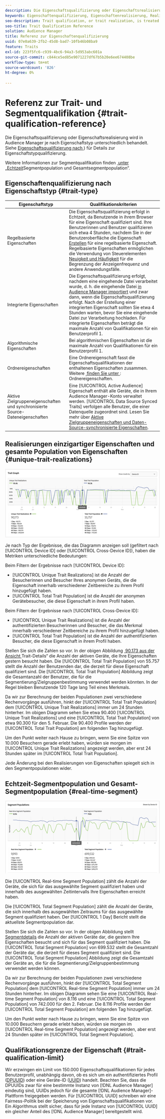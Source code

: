 ```yaml
---
description: Die Eigenschaftsqualifizierung oder Eigenschaftsrealisierung wird in Audience Manager je nach Eigenschaftstyp unterschiedlich behandelt. Detaillierte Informationen zur Qualifizierung von Eigenschaften finden Sie in der folgenden Tabelle.
keywords: Eigenschaftenqualifizierung, Eigenschaftenrealisierung, Realisierung eindeutiger Eigenschaften, UTR, Gesamtpopulation von Eigenschaften, TTP
seo-description: Trait qualification, or trait realization, is treated differently in Audience Manager, depending on trait type. See the table below for detailed information on trait qualification.
seo-title: Trait Qualification Reference
solution: Audience Manager
title: Referenz zur Eigenschaftenqualifizierung
uuid: 07e0a639-2fb2-45d8-bad7-10fb46b08ba9
feature: Traits
exl-id: 223f5fc6-c939-4bc6-94a3-5d953abc601a
source-git-commit: c844ce5ed85e9071227df67b5b20e6ee674408be
workflow-type: tm+mt
source-wordcount: '826'
ht-degree: 0%

---
```


# Referenz zur Trait- und Segmentqualifikation {#trait-qualification-reference}

Die Eigenschaftsqualifizierung oder Eigenschaftsrealisierung wird in Audience Manager je nach Eigenschaftstyp unterschiedlich behandelt. Siehe [Eigenschaftsqualifizierung nach &#x200B;](#trait-type)) für Details zur Eigenschaftstypqualifizierung.

Weitere Informationen zur Segmentqualifikation finden [&#x200B; unter „Echtzeit](#real-time-segment)Segmentpopulation und Gesamtsegmentpopulation“.



## Eigenschaftenqualifizierung nach Eigenschaftstyp {#trait-type}

| Eigenschaftstyp | Qualifikationskriterien |
|---|---|
| Regelbasierte Eigenschaften | Die Eigenschaftsqualifizierung erfolgt in Echtzeit, da Benutzende in ihrem Browser für eine Eigenschaft qualifiziert sind. Ihre Benutzerinnen und Benutzer qualifizieren sich etwa 4 Stunden, nachdem Sie in der Benutzeroberfläche die Eigenschaft [Erstellen](create-onboarded-rule-based-traits.md#create-rules-based-or-onboarded-traits) für eine regelbasierte Eigenschaft. Regelbasierte Eigenschaften ermöglichen die Verwendung von Steuerelementen [Neuigkeit und Häufigkeit](../segments/recency-and-frequency.md) für die Begrenzung der Anzeigenfrequenz und andere Anwendungsfälle. |
| Integrierte Eigenschaften | Die Eigenschaftsqualifizierung erfolgt, nachdem eine eingehende Datei verarbeitet wurde, d. h. die eingehende Datei [in Audience Manager importiert](../../faq/faq-inbound-data-ingestion.md) und zwar dann, wenn die Eigenschaftsqualifizierung erfolgt. Nach der Erstellung einer integrierten Eigenschaft sollten Sie etwa 4 Stunden warten, bevor Sie eine eingehende Datei zur Verarbeitung hochladen. Für integrierte Eigenschaften beträgt die maximale Anzahl von Qualifikationen für ein Benutzerprofil 1. |
| Algorithmische Eigenschaften | Bei algorithmischen Eigenschaften ist die maximale Anzahl von Qualifikationen für ein Benutzerprofil 1. |
| Ordnereigenschaften | Eine Ordnereigenschaft fasst die Eigenschaftsqualifikationen der enthaltenen Eigenschaften zusammen. Weitere [&#x200B; finden Sie unter &#x200B;](about-folder-traits.md): Ordnereigenschaften. |
| Aktive Zielgruppeneigenschaften und synchronisierte Source-Dateneigenschaften | Eine [!UICONTROL Active Audience] Eigenschaft enthält alle Geräte, die in Ihrem Audience Manager-Konto verwaltet werden. [!UICONTROL Data Source Synced Traits] verfolgen alle Benutzer, die einer Datenquelle zugeordnet sind. Lesen Sie mehr über [Aktive Zielgruppeneigenschaften und Daten-Source-synchronisierte Eigenschaften](client-activity-synced-audience-traits.md). |

## Realisierungen einzigartiger Eigenschaften und gesamte Population von Eigenschaften {#unique-trait-realizations}

![unique-trait-realization](assets/trait-graph.png)

Je nach Typ der Ergebnisse, die das Diagramm anzeigen soll (gefiltert nach [!UICONTROL Device ID] oder [!UICONTROL Cross-Device ID]), haben die Metriken unterschiedliche Bedeutungen:

Beim Filtern der Ergebnisse nach [!UICONTROL Device ID]:

* [!UICONTROL Unique Trait Realizations] ist die Anzahl der Besucherinnen und Besucher Ihres anonymen Geräts, die die Eigenschaft innerhalb verschiedener Zeitbereiche zu ihrem Profil hinzugefügt haben.
* [!UICONTROL Total Trait Population] ist die Anzahl der anonymen Gerätebesucher, die diese Eigenschaft in ihrem Profil haben.

Beim Filtern der Ergebnisse nach [!UICONTROL Cross-Device ID]:

* [!UICONTROL Unique Trait Realizations] ist die Anzahl der authentifizierten Besucherinnen und Besucher, die das Merkmal innerhalb verschiedener Zeitbereiche zu ihrem Profil hinzugefügt haben.
* [!UICONTROL Total Trait Population] ist die Anzahl der authentifizierten Besucher, die diese Eigenschaft in ihrem Profil haben.

Stellen Sie sich die Zahlen so vor. In der obigen Abbildung [&#x200B; 90.173 aus der Ansicht &#x200B;](../../features/traits/trait-details-page.md)Trait-Details“ die Anzahl der aktiven Geräte, die Ihre Eigenschaften gestern besucht haben. Die [!UICONTROL Total Trait Population] von 55.757 stellt die Anzahl der Benutzenden dar, die derzeit für diese Eigenschaft qualifiziert sind. Die [!UICONTROL Total Trait Population] Abbildung zeigt die Gesamtanzahl der Benutzer, die für die Segmentierung/Zielgruppenbestimmung verwendet werden könnten. In der Regel bleiben Benutzende 120 Tage lang Teil eines Merkmals.

Da wir zur Berechnung der beiden Populationen zwei verschiedene Rechenvorgänge ausführen, hinkt der [!UICONTROL Total Trait Population] dem [!UICONTROL Unique Trait Realizations] immer um 24 Stunden hinterher. Im obigen Diagramm sehen Sie etwa 90.400 [!UICONTROL Unique Trait Realizations] und eine [!UICONTROL Total Trait Population] von etwa 90.300 für den 5. Februar. Die 90.400 Profile werden der [!UICONTROL Total Trait Population] am folgenden Tag hinzugefügt.

Um den Punkt weiter nach Hause zu bringen, wenn Sie eine Spitze von 10.000 Besuchern gerade erlebt haben, würden sie morgen im [!UICONTROL Unique Trait Realizations] angezeigt werden, aber erst 24 Stunden später im [!UICONTROL Total Trait Population].

Jede Änderung bei den Realisierungen von Eigenschaften spiegelt sich in den Segmentpopulationen wider.

## Echtzeit-Segmentpopulation und Gesamt-Segmentpopulation {#real-time-segment}

![unique-trait-realization](assets/segment-graph.png)

Die [!UICONTROL Real-time Segment Population] zählt die Anzahl der Geräte, die sich für das ausgewählte Segment qualifiziert haben und innerhalb des ausgewählten Zeitintervalls Ihre Eigenschaften erreicht haben.

Die [!UICONTROL Total Segment Population] zählt die Anzahl der Geräte, die sich innerhalb des ausgewählten Zeitraums für das ausgewählte Segment qualifiziert haben. Der [!UICONTROL 1 Day] Bericht stellt die aktuellste Segmentpopulation dar.

Stellen Sie sich die Zahlen so vor. In der obigen Abbildung stellt [Segmentdetails](../../features/segments/segment-summary-view.md) die Anzahl der aktiven Geräte dar, die gestern Ihre Eigenschaften besucht und sich für das Segment qualifiziert haben. Die [!UICONTROL Total Segment Population] von 699.532 stellt die Gesamtzahl der Geräte dar, die derzeit für dieses Segment qualifiziert sind. Die [!UICONTROL Total Segment Population] Abbildung zeigt die Gesamtzahl der Geräte an, die für die Segmentierung/Zielgruppenbestimmung verwendet werden können.

Da wir zur Berechnung der beiden Populationen zwei verschiedene Rechenvorgänge ausführen, hinkt der [!UICONTROL Total Segment Population] dem [!UICONTROL Real-time Segment Population] immer um 24 Stunden hinterher. Im obigen Diagramm sehen Sie eine [!UICONTROL Real-time Segment Population] von 8.116 und eine [!UICONTROL Total Segment Population] von 742.000 für den 2. Februar. Die 8.116 Profile werden der [!UICONTROL Total Segment Population] am folgenden Tag hinzugefügt.

Um den Punkt weiter nach Hause zu bringen, wenn Sie eine Spitze von 10.000 Besuchern gerade erlebt haben, würden sie morgen im [!UICONTROL Real-time Segment Population] angezeigt werden, aber erst 24 Stunden später im [!UICONTROL Total Segment Population].

## Qualifikationsgrenze der Eigenschaft {#trait-qualification-limit}

Wir erzwingen ein Limit von 150.000 Eigenschaftsqualifikationen für jedes Benutzerprofil, unabhängig davon, ob es sich um ein authentifiziertes Profil ([DPUUID](../../reference/ids-in-aam.md)) oder eine Geräte-ID ([UUID](../../reference/ids-in-aam.md)) handelt. Beachten Sie, dass die DPUUIDs zwar für eine bestimmte Instanz von [!DNL Audience Manager] eindeutig sind, UUIDs jedoch für die gesamte [!DNL Audience Manager]-Plattform freigegeben werden. Für [!UICONTROL UUID] schreiben wir eine Fairness-Politik bei der Speicherung von Eigenschaftsqualifikationen vor. Ein Algorithmus stellt sicher, dass für jede Instanz von [!UICONTROL UUID] ein gleicher Anteil des [!DNL Audience Manager] bereitgestellt wird.

